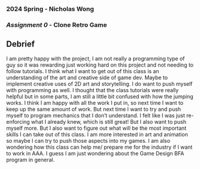 ### **2024 Spring** - Nicholas Wong
### *Assignment 0* - Clone Retro Game

## **Debrief**
I am pretty happy with the project, I am not really a programming type of guy so it was rewarding just working hard on this project and not needing to follow tutorials. I think what I want to get out of this class is an understanding of the art and creative side of game dev. Maybe to implement creative uses of 2D art and storytelling. I do want to push myself with programming as well. I thought that the class tutorials were really helpful but in some parts, I am still a little bit confused with how the jumping works. 
I think I am happy with all the work I put in, so next time I want to keep up the same amount of work. But next time I want to try and push myself to program mechanics that I don’t understand. I felt like I was just re-enforcing what I already knew, which is still great! But I also want to push myself more. But I also want to figure out what will be the most important skills I can take out of this class.
I am more interested in art and animation so maybe I can try to push those aspects into my games. I am also wondering how this class can help me/ prepare me for the industry if I want to work in AAA. I guess I am just wondering about the Game Design BFA program in general.

